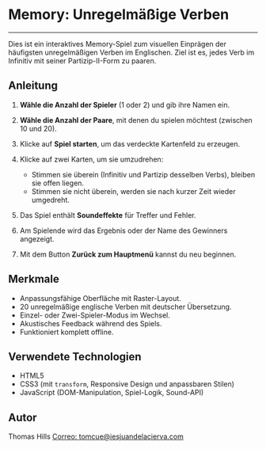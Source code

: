 # Memory: Unregelmäßige Verben

---

Dies ist ein interaktives Memory-Spiel zum visuellen Einprägen der häufigsten unregelmäßigen Verben im Englischen. Ziel ist es, jedes Verb im Infinitiv mit seiner Partizip-II-Form zu paaren.

## Anleitung

1. **Wähle die Anzahl der Spieler** (1 oder 2) und gib ihre Namen ein.
2. **Wähle die Anzahl der Paare**, mit denen du spielen möchtest (zwischen 10 und 20).
3. Klicke auf **Spiel starten**, um das verdeckte Kartenfeld zu erzeugen.
4. Klicke auf zwei Karten, um sie umzudrehen:

   * Stimmen sie überein (Infinitiv und Partizip desselben Verbs), bleiben sie offen liegen.
   * Stimmen sie nicht überein, werden sie nach kurzer Zeit wieder umgedreht.
5. Das Spiel enthält **Soundeffekte** für Treffer und Fehler.
6. Am Spielende wird das Ergebnis oder der Name des Gewinners angezeigt.
7. Mit dem Button **Zurück zum Hauptmenü** kannst du neu beginnen.

## Merkmale

* Anpassungsfähige Oberfläche mit Raster-Layout.
* 20 unregelmäßige englische Verben mit deutscher Übersetzung.
* Einzel- oder Zwei-Spieler-Modus im Wechsel.
* Akustisches Feedback während des Spiels.
* Funktioniert komplett offline.

## Verwendete Technologien

* HTML5
* CSS3 (mit `transform`, Responsive Design und anpassbaren Stilen)
* JavaScript (DOM-Manipulation, Spiel-Logik, Sound-API)

## Autor

Thomas Hills
[Correo: tomcue@iesjuandelacierva.com](mailto:tomcue@iesjuandelacierva.com)
